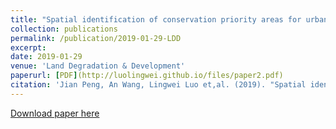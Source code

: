 ```yaml
---
title: "Spatial identification of conservation priority areas for urban ecological land: An approach based on water ecosystem services"
collection: publications
permalink: /publication/2019-01-29-LDD
excerpt:
date: 2019-01-29
venue: 'Land Degradation & Development'
paperurl: [PDF](http://luolingwei.github.io/files/paper2.pdf)
citation: 'Jian Peng, An Wang, Lingwei Luo et,al. (2019). "Spatial identification of conservation priority areas for urban ecological land: An approach based on water ecosystem services" <i>Land Degradation & Development</i>. [Doi: 10.1002/ldr.3257](https://doi.org/10.1002/ldr.3257)'
---
```


[Download paper here](http://luolingwei.github.io/files/paper2.pdf)